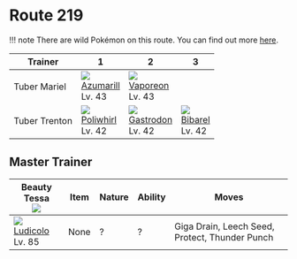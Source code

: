 # Route 219

!!! note
    There are wild Pokémon on this route. You can find out more [here](../../wild_pokemon/route_219/).


Trainer       | 1                                 | 2                                 | 3
---           | ---                               | ---                               | ---
Tuber Mariel  | ![][184]<br>[Azumarill]<br>Lv. 43 | ![][134]<br>[Vaporeon]<br>Lv. 43  | &nbsp;
Tuber Trenton | ![][061]<br>[Poliwhirl]<br>Lv. 42 | ![][423]<br>[Gastrodon]<br>Lv. 42 | ![][400]<br>[Bibarel]<br>Lv. 42

## Master Trainer

Beauty Tessa<br>![][beauty]      | Item | Nature | Ability | Moves
---                              | ---  | ---    | ---     | ---
![][272]<br>[Ludicolo]<br>Lv. 85 | None | ?      | ?       | Giga Drain, Leech Seed, Protect, Thunder Punch

[Poliwhirl]: ../../pokemon_changes/061/
[Vaporeon]: ../../pokemon_changes/134/
[Azumarill]: ../../pokemon_changes/184/
[Ludicolo]: ../../pokemon_changes/272/
[Bibarel]: ../../pokemon_changes/400/
[Gastrodon]: ../../pokemon_changes/423/
[061]: ../img/pokemon/061.png
[134]: ../img/pokemon/134.png
[184]: ../img/pokemon/184.png
[272]: ../img/pokemon/272.png
[400]: ../img/pokemon/400.png
[423]: ../img/pokemon/423.png
[beauty]: ../img/trainer/beauty.png
